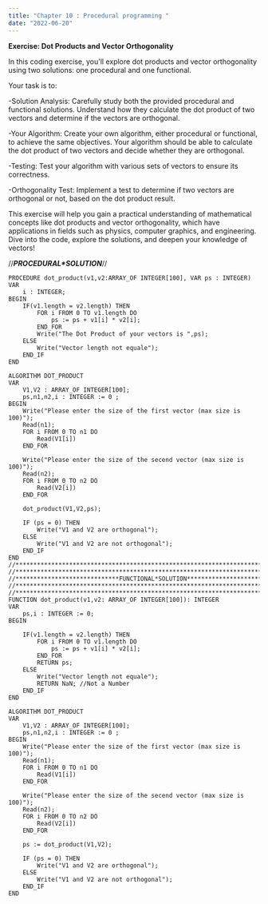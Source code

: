 ```yaml
---
title: "Chapter 10 : Procedural programming "
date: "2022-06-20"
---
```


**Exercise: Dot Products and Vector Orthogonality**

In this coding exercise, you'll explore dot products and vector orthogonality using two solutions: one procedural and one functional.

Your task is to:

-Solution Analysis: Carefully study both the provided procedural and functional solutions. Understand how they calculate the dot product of two vectors and determine if the vectors are orthogonal.

-Your Algorithm: Create your own algorithm, either procedural or functional, to achieve the same objectives. Your algorithm should be able to calculate the dot product of two vectors and decide whether they are orthogonal.

-Testing: Test your algorithm with various sets of vectors to ensure its correctness.

-Orthogonality Test: Implement a test to determine if two vectors are orthogonal or not, based on the dot product result.

This exercise will help you gain a practical understanding of mathematical concepts like dot products and vector orthogonality, which have applications in fields such as physics, computer graphics, and engineering. Dive into the code, explore the solutions, and deepen your knowledge of vectors!


//*****************************PROCEDURAL*SOLUTION*****************************//
```
PROCEDURE dot_product(v1,v2:ARRAY_OF INTEGER[100], VAR ps : INTEGER)
VAR 
    i : INTEGER;
BEGIN
    IF(v1.length = v2.length) THEN
        FOR i FROM 0 TO v1.length DO
            ps := ps + v1[i] * v2[i];
        END_FOR
        Write("The Dot Product of your vectors is ",ps);
    ELSE
        Write("Vector length not equale");
    END_IF
END

ALGORITHM DOT_PRODUCT
VAR
    V1,V2 : ARRAY_OF INTEGER[100];
    ps,n1,n2,i : INTEGER := 0 ; 
BEGIN
    Write("Please enter the size of the first vector (max size is 100)");
    Read(n1);
    FOR i FROM 0 TO n1 DO
        Read(V1[i])
    END_FOR

    Write("Please enter the size of the secend vector (max size is 100)");
    Read(n2);
    FOR i FROM 0 TO n2 DO
        Read(V2[i])
    END_FOR

    dot_product(V1,V2,ps);

    IF (ps = 0) THEN
        Write("V1 and V2 are orthogonal");
    ELSE
        Write("V1 and V2 are not orthogonal");
    END_IF
END
//*****************************************************************************//
//*****************************************************************************//
//*****************************FUNCTIONAL*SOLUTION*****************************//
//*****************************************************************************//
//*****************************************************************************//
FUNCTION dot_product(v1,v2: ARRAY_OF INTEGER[100]): INTEGER
VAR
    ps,i : INTEGER := 0;
BEGIN

    IF(v1.length = v2.length) THEN
        FOR i FROM 0 TO v1.length DO
            ps := ps + v1[i] * v2[i];
        END_FOR
        RETURN ps;
    ELSE
        Write("Vector length not equale");
        RETURN NaN; //Not a Number
    END_IF
END

ALGORITHM DOT_PRODUCT
VAR
    V1,V2 : ARRAY_OF INTEGER[100];
    ps,n1,n2,i : INTEGER := 0 ; 
BEGIN
    Write("Please enter the size of the first vector (max size is 100)");
    Read(n1);
    FOR i FROM 0 TO n1 DO
        Read(V1[i])
    END_FOR

    Write("Please enter the size of the secend vector (max size is 100)");
    Read(n2);
    FOR i FROM 0 TO n2 DO
        Read(V2[i])
    END_FOR

    ps := dot_product(V1,V2);

    IF (ps = 0) THEN
        Write("V1 and V2 are orthogonal");
    ELSE
        Write("V1 and V2 are not orthogonal");
    END_IF
END
```